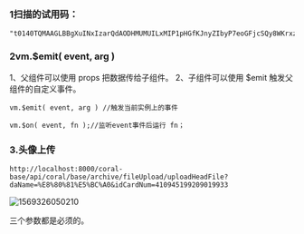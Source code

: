 ### 1扫描的试用码：

```
"t0140TQMAAGLBBgXuINxIzarQdAODHMUMUILxMIP1pHGfKJnyZIbyP7eoGFjcSQy8WKrxzUGxpyF+BGhkQM/bi4CPDeAQb1PoyvQpfpISJrOHA6PeX20a+2M633qxs6e8cKDYaMJYbCjMo/C6V1wzi2c0YSw2R+a1OTMvzV7INZwwmjC2NqUJk7B8ARlDqBM="
```



###  2vm.$emit( event, arg )

1、父组件可以使用 props 把数据传给子组件。
2、子组件可以使用 $emit 触发父组件的自定义事件。

```
vm.$emit( event, arg ) //触发当前实例上的事件

vm.$on( event, fn );//监听event事件后运行 fn； 
```



### 3.头像上传

```
http://localhost:8000/coral-base/api/coral/base/archive/fileUpload/uploadHeadFile?daName=%E8%80%81%E5%BC%A0&idCardNum=410945199209019933
```

![1569326050210](C:\Users\DELL\AppData\Roaming\Typora\typora-user-images\1569326050210.png)

三个参数都是必须的。

